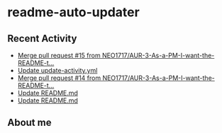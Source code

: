 # readme-auto-updater

## Recent Activity
<!-- LATEST_COMMITS:START -->
- [Merge pull request #15 from NEO1717/AUR-3-As-a-PM-I-want-the-README-t…](https://github.com/NEO1717/readme-auto-updater/commit/0c15a7aa8c787f23ee0da0777ee7ff45d7849b08)
- [Update update-activity.yml](https://github.com/NEO1717/readme-auto-updater/commit/7bcd7ebd11fd7540d3f21410d6b7c47785cfa38d)
- [Merge pull request #14 from NEO1717/AUR-3-As-a-PM-I-want-the-README-t…](https://github.com/NEO1717/readme-auto-updater/commit/4d7807b16bed47e5d344efb0f725499b3063824a)
- [Update README.md](https://github.com/NEO1717/readme-auto-updater/commit/9d1bfebca7ce9631537de08bb3bb74c4d3fa8490)
- [Update README.md](https://github.com/NEO1717/readme-auto-updater/commit/549d0e3e7716c9f76eeada2dfef45e9d1586d83e)
<!-- LATEST_COMMITS:END -->

## About me
